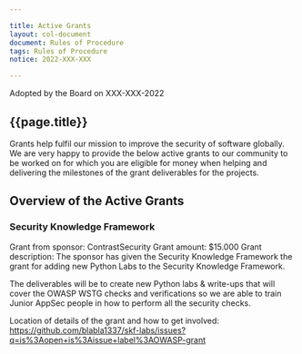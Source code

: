 ```yaml
---

title: Active Grants
layout: col-document
document: Rules of Procedure
tags: Rules of Procedure
notice: 2022-XXX-XXX

---
```


Adopted by the Board on XXX-XXX-2022

## {{page.title}}

Grants help fulfil our mission to improve the security of software globally. We are very happy to provide the below active grants to our community to be worked on for which you are eligible for money when helping and delivering the milestones of the grant deliverables for the projects.

## Overview of the Active Grants

### Security Knowledge Framework

Grant from sponsor: ContrastSecurity
Grant amount: $15.000
Grant description: The sponsor has given the Security Knowledge Framework the grant for adding new Python Labs to the Security Knowledge Framework. 

The deliverables will be to create new Python labs & write-ups that will cover the OWASP WSTG checks and verifications so we are able to train Junior AppSec people in how to perform all the security checks.

Location of details of the grant and how to get involved:
https://github.com/blabla1337/skf-labs/issues?q=is%3Aopen+is%3Aissue+label%3AOWASP-grant



